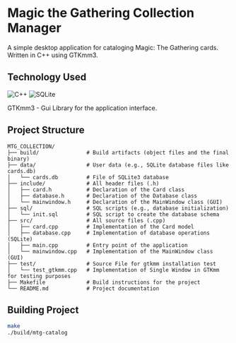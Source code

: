 # Magic the Gathering Collection Manager
A simple desktop application for cataloging Magic: The Gathering cards.
Written in C++ using GTKmm3.

## Technology Used
![C++](https://img.shields.io/badge/c++-%2300599C.svg?style=for-the-badge&logo=c%2B%2B&logoColor=white)
![SQLite](https://img.shields.io/badge/sqlite-%2307405e.svg?style=for-the-badge&logo=sqlite&logoColor=white)

GTKmm3 - Gui Library for the application interface.
## Project Structure
```
MTG_COLLECTION/
├── build/               # Build artifacts (object files and the final binary)
├── data/                # User data (e.g., SQLite database files like cards.db)
│   └── cards.db         # File of SQLite3 database
├── include/             # All header files (.h)
│   ├── card.h           # Declaration of the Card class
│   ├── database.h       # Declaration of the Database class
│   └── mainwindow.h     # Declaration of the MainWindow class (GUI)
├── sql/                 # SQL scripts (e.g., database initialization)
│   └── init.sql         # SQL script to create the database schema
├── src/                 # All source files (.cpp)
│   ├── card.cpp         # Implementation of the Card model
│   ├── database.cpp     # Implementation of database operations (SQLite)
│   ├── main.cpp         # Entry point of the application
│   └── mainwindow.cpp   # Implementation of the MainWindow class (GUI)
├── test/                # Source File for gtkmm installation test
│   └── test_gtkmm.cpp   # Implementation of Single Window in GTKmm for testing purposes
├── Makefile             # Build instructions for the project
└── README.md            # Project documentation
```

## Building Project
```bash
make
./build/mtg-catalog
